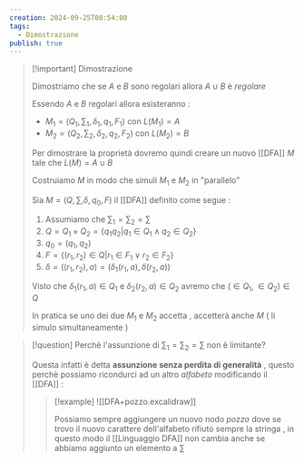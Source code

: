 ```yaml
---
creation: 2024-09-25T08:54:00
tags:
  - Dimostrazione
publish: true
---
```

>[!important] Dimostrazione
>
>Dimostriamo che se $A$ e $B$ sono regolari allora $A \cup B$ è *regolare*
>
>Essendo $A$ e $B$ regolari allora esisteranno :
>+ $M_1 = (Q_1,\sum_1,\delta_1,q_1,F_1)$ con $L(M_1) = A$
>+ $M_2 = (Q_2, \sum_2, \delta_2,q_2,F_2)$ con $L(M_2) = B$ 
>  
>Per dimostrare la proprietà dovremo quindi creare un nuovo [[DFA]] $M$ tale che $L(M) = A \cup B$
>
>Costruiamo $M$ in modo che simuli $M_1$ e $M_2$ in "parallelo"
>
>Sia $M=(Q,\sum,\delta,q_0,F)$ il [[DFA]] definito come segue :
>1. Assumiamo che $\sum_1 = \sum_2 = \sum$
>2. $Q = Q_1 \times Q_2 = \{ q_1q_2 | q_1 \in Q_1 \land q_2 \in Q_2 \}$
>3. $q_0 = (q_1,q_2)$
>4. $F = \{ (r_1,r_2) \in Q | r_1 \in F_1 \lor r_2 \in F_2 \}$
>5. $\delta = ((r_1,r_2),a) = (\delta_1(r_1,a),\delta(r_2,a))$
>
>Visto che $\delta_1(r_1,a) \in Q_1$ e $\delta_2(r_2,a) \in Q_2$ avremo che $(\in Q_1, \in Q_2) \in Q$ 
>
>In pratica se uno dei due $M_1$ e $M_2$ accetta , accetterà anche $M$ ( li simulo simultaneamente ) 

>[!question] Perchè l'assunzione di $\sum_1 = \sum_2 = \sum$ non è limitante?
>
>Questa infatti è detta **assunzione senza perdita di generalità** , questo perchè possiamo ricondurci ad un altro *alfabeto* modificando il [[DFA]] :
>>[!example] 
>>![[DFA+pozzo.excalidraw]]
>>
>>Possiamo sempre aggiungere un nuovo nodo *pozzo* dove se trovo il nuovo carattere dell'alfabeto rifiuto sempre la stringa , in questo modo il [[Linguaggio DFA]] non cambia anche se abbiamo aggiunto un elemento a $\sum$


